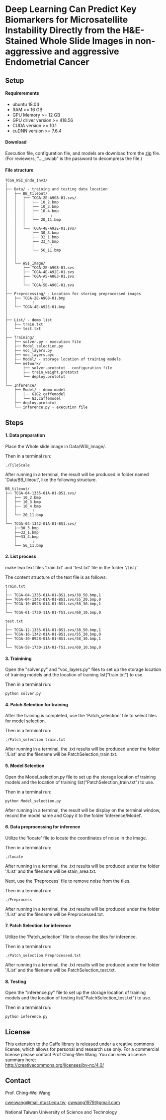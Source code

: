 # Deep Learning Can Predict Key Biomarkers for Microsatellite Instability Directly from the H&E-Stained Whole Slide Images in non-aggressive and aggressive Endometrial Cancer
## Setup

#### Requirerements
- ubuntu 18.04
- RAM >= 16 GB
- GPU Memory >= 12 GB
- GPU driver version >= 418.56
- CUDA version >= 10.1
- cuDNN version >= 7.6.4

#### Download
Execution file, configuration file, and models are download from the [zip](https://drive.google.com/file/d/1T2tQGGSeKSjfLlqSxyoVPjQXvJ3kySg-/view?usp=sharing) file.  (For reviewers, "..._cwlab" is the password to decompress the file.)

#### File structure
```
TCGA_WSI_Endo_Inv3/
│
├── Data/ - training and testing data location
│   ├── BB_tileout/
│   │   ├── TCGA-2E-A9G8-01.svs/
│   │   │   ├── 10_2.bmp
│   │   │   ├── 10_3.bmp
│   │   │   ├── 10_4.bmp
│   │   │   │       ⋮
│   │   │   └── 20_11.bmp
│   │   │
│   │   └── TCGA-4E-A92E-01.svs/
│   │       ├── 30_3.bmp
│   │       ├── 32_1.bmp
│   │       ├── 33_4.bmp
│   │       │       ⋮
│   │       └── 56_11.bmp          
│   │
│   │
│   └── WSI_Image/
│       ├── TCGA-2E-A9G8-01.svs
│       ├── TCGA-4E-A92E-01.svs
│       ├── TCGA-A5-A0G3-01.svs
│       │       ⋮
│       └── TCGA-5B-A90C-01.svs
│
├── Preprocessing/ - Location for storing preprocessed images
│   ├── TCGA-2E-A9G8-01.bmp
│   │       ⋮
│   └── TCGA-4E-A92E-01.bmp
│              
│
├── List/ - demo list
│   ├── train.txt
│   └── test.txt
│
├── Training/
│   ├── solver.py - execution file
│   ├── Model_selection.py
│   ├── voc_layers.py
│   ├── voc_layers.pyc
│   ├── Model/ - storage location of training models
│   └── network/
│       ├── solver.prototxt - configuration file
│       ├── train_weight.prototxt
│       └── deploy.prototxt
│
└── Inference/ 
    ├── Model/ - demo model
    │   │── G1G2.caffemodel       
    │   └── G3.caffemodel
    ├── deploy.prototxt
    └── inference.py - execution file

```

## Steps

#### 1. Data preparation
Place the Whole slide image in Data/WSI_Image/.

Then in a terminal run:
```
./TileScale
```

After running in a terminal, the result will be produced in folder named 'Data/BB_tileout', like the following structure.
```
BB_tileout/
├── TCGA-04-1335-01A-01-BS1.svs/
│   ├── 10_2.bmp
│   ├── 10_3.bmp
│   ├── 10_4.bmp
│   │       ⋮
│   └── 20_11.bmp
│   
└── TCGA-04-1342-01A-01-BS1.svs/
    ├──30_3.bmp
    ├──32_1.bmp
    ├──33_4.bmp
    │       ⋮
    └── 56_11.bmp     
```


#### 2. List process
make two text files 'train.txt' and 'test.txt' file in the folder '/List/'.

The content structure of the text file is as follows:
```
train.txt
│
├── TCGA-04-1335-01A-01-BS1.svs/38_50.bmp,1
├── TCGA-04-1342-01A-01-BS1.svs/55_20.bmp,0
├── TCGA-10-0928-01A-01-BS1.svs/58_30.bmp,1
│        ⋮
└── TCGA-61-1730-11A-01-TS1.svs/60_10.bmp,0

test.txt
│
├── TCGA-12-1335-01A-01-BS1.svs/38_50.bmp,1
├── TCGA-16-1342-01A-01-BS1.svs/55_20.bmp,0
├── TCGA-30-0928-01A-01-BS1.svs/58_30.bmp,1
│        ⋮
└── TCGA-58-1730-11A-01-TS1.svs/60_10.bmp,0

```


#### 3. Trainining
Open the "solver.py" and "voc_layers.py" files to set up the storage location of training models and the location of training list("train.txt") to use.

Then in a terminal run:
```
python solver.py
```


#### 4. Patch Selection for training
After the training is completed, use the 'Patch_selection' file to select tiles for model selection.

Then in a terminal run:
```
./Patch_selection train.txt
```
After running in a terminal, the .txt results will be produced under the folder '/List' and the filename will be PatchSelection_train.txt.


#### 5. Model Selection
Open the Model_selection.py file to set up the storage location of training models and the location of training list("PatchSelection_train.txt") to use.

Then in a terminal run:
```
python Model_selection.py
```
After running in a terminal, the result will be display on the terminal window, record the model name and Copy it to the folder 'inference/Model'.


#### 6. Data preprocessing for inference
Utilize the 'locate' file to locate the coordinates of noise in the image.

Then in a terminal run:
```
./locate
```
After running in a terminal, the .txt results will be produced under the folder '/List' and the filename will be stain_area.txt. 

Next, use the 'Preprocess' file to remove noise from the tiles.

Then in a terminal run:
```
./Preprocess
```
After running in a terminal, the .txt results will be produced under the folder '/List' and the filename will be Preprocessed.txt. 


#### 7. Patch Selection for inference
Utilize the 'Patch_selection' file to choose the tiles for inference.

Then in a terminal run:
```
./Patch_selection Preprocessed.txt
```
After running in a terminal, the .txt results will be produced under the folder '/List' and the filename will be PatchSelection_test.txt. 


#### 8. Testing
Open the "inference.py" file to set up the storage location of training models and the location of testing list("PatchSelection_test.txt") to use.

Then in a terminal run:
```
python inference.py
```


## License
This extension to the Caffe library is released under a creative commons license, which allows for personal and research use only. For a commercial license please contact Prof Ching-Wei Wang. You can view a license summary here:  
http://creativecommons.org/licenses/by-nc/4.0/


## Contact
Prof. Ching-Wei Wang  
  
cweiwang@mail.ntust.edu.tw; cwwang1979@gmail.com  
  
National Taiwan University of Science and Technology


